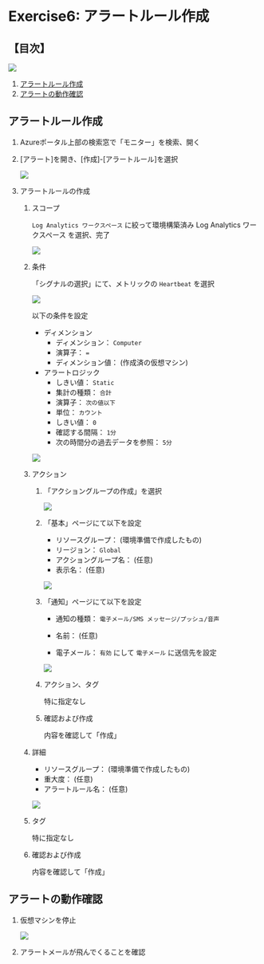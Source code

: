 # Exercise6: アラートルール作成

## 【目次】

![](images/ex06-0000-alert.png)

1. [アラートルール作成](#アラートルール作成)
1. [アラートの動作確認](#アラートの動作確認)

## アラートルール作成

1. Azureポータル上部の検索窓で「モニター」を検索、開く

1. [アラート]を開き、[作成]-[アラートルール]を選択

    ![](images/ex06-0101-alert.png)

1. アラートルールの作成
    
    1. スコープ
    
        `Log Analytics ワークスペース` に絞って環境構築済み Log Analytics ワークスペース を選択、完了

        ![](images/ex06-0102-alert.png)

    1. 条件

        「シグナルの選択」にて、メトリックの `Heartbeat` を選択

        ![](images/ex06-0103-alert.png)

        以下の条件を設定

        * ディメンション
            * ディメンション： `Computer`
            * 演算子： `=`
            * ディメンション値： (作成済の仮想マシン)
        * アラートロジック
            * しきい値： `Static`
            * 集計の種類： `合計`
            * 演算子： `次の値以下`
            * 単位： `カウント`
            * しきい値： `0`
            * 確認する間隔： `1分`
            * 次の時間分の過去データを参照： `5分`

        ![](images/ex06-0104-alert.png)

    1. アクション

        1. 「アクショングループの作成」を選択

            ![](images/ex06-0105-alert.png)

        1. 「基本」ページにて以下を設定

            * リソースグループ： (環境準備で作成したもの)
            * リージョン： `Global`
            * アクショングループ名： (任意)
            * 表示名： (任意)

            ![](images/ex06-0106-alert.png)

        1. 「通知」ページにて以下を設定

            * 通知の種類： `電子メール/SMS メッセージ/プッシュ/音声`
            * 名前： (任意)

            * 電子メール： `有効` にして `電子メール` に送信先を設定

            ![](images/ex06-0107-alert.png)

        1. アクション、タグ

            特に指定なし

        1. 確認および作成

            内容を確認して「作成」

    1. 詳細

        * リソースグループ：  (環境準備で作成したもの)
        * 重大度： (任意)
        * アラートルール名： (任意)

        ![](images/ex06-0108-alert.png)

    1. タグ

        特に指定なし

    1. 確認および作成

        内容を確認して「作成」

## アラートの動作確認

1. 仮想マシンを停止

    ![](images/ex06-0201-alert.png)

1. アラートメールが飛んでくることを確認
